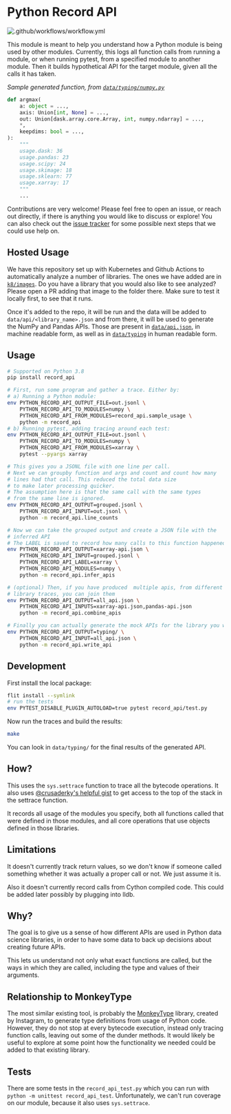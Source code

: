 # Python Record API

![.github/workflows/workflow.yml](https://github.com/data-apis/python-record-api/workflows/.github/workflows/workflow.yml/badge.svg?branch=master)

This module is meant to help you understand how a Python module is being used by other modules. Currently, this logs all function calls from running a module, or when running pytest, from a specified module to another module. Then it builds hypothetical API for the target module, given all the calls it has taken.


*Sample generated function, from [`data/typing/numpy.py`](./data/typing/numpy.py)*

```python
def argmax(
    a: object = ...,
    axis: Union[int, None] = ...,
    out: Union[dask.array.core.Array, int, numpy.ndarray] = ...,
    *,
    keepdims: bool = ...,
):
    """
    usage.dask: 36
    usage.pandas: 23
    usage.scipy: 24
    usage.skimage: 18
    usage.sklearn: 77
    usage.xarray: 17
    """
    ...
```

Contributions are very welcome! Please feel free to open an issue, or reach out directly, if there is anything you would like to discuss or explore! You can also check out the [issue tracker](https://github.com/data-apis/python-record-api/issues) for some possible next steps that we could use help on.

## Hosted Usage

We have this repository set up with Kubernetes and Github Actions to automatically analyze a number of libraries. The ones we have added are in [`k8/images`](./k8/images). Do you have a library that you would also like to see analyzed? Please open a PR adding that image to the folder there. Make sure to test it locally first, to see that it runs.

Once it's added to the repo, it will be run and the data will be added to `data/api/<library_name>.json` and from there, it will be used to generate the NumPy and Pandas APIs. Those are present in [`data/api.json`](./data/api.json), in machine readable form, as well as in [`data/typing`](data/typing) in human readable form.

## Usage

```bash
# Supported on Python 3.8
pip install record_api

# First, run some program and gather a trace. Either by:
# a) Running a Python module:
env PYTHON_RECORD_API_OUTPUT_FILE=out.jsonl \
    PYTHON_RECORD_API_TO_MODULES=numpy \
    PYTHON_RECORD_API_FROM_MODULES=record_api.sample_usage \
    python -m record_api
# b) Running pytest, adding tracing around each test:
env PYTHON_RECORD_API_OUTPUT_FILE=out.jsonl \
    PYTHON_RECORD_API_TO_MODULES=numpy \
    PYTHON_RECORD_API_FROM_MODULES=xarray \
    pytest --pyargs xarray

# This gives you a JSONL file with one line per call.
# Next we can groupby function and args and count and count how many
# lines had that call. This reduced the total data size
# to make later processing quicker.
# The assumption here is that the same call with the same types
# from the same line is ignored.
env PYTHON_RECORD_API_OUTPUT=grouped.jsonl \
    PYTHON_RECORD_API_INPUT=out.jsonl \
    python -m record_api.line_counts

# Now we can take the grouped output and create a JSON file with the
# inferred API
# The LABEL is saved to record how many calls to this function happened from that API
env PYTHON_RECORD_API_OUTPUT=xarray-api.json \
    PYTHON_RECORD_API_INPUT=grouped.jsonl \
    PYTHON_RECORD_API_LABEL=xarray \
    PYTHON_RECORD_API_MODULES=numpy \
    python -m record_api.infer_apis

# (optional) Then, if you have produced  multiple apis, from different
# library traces, you can join them
env PYTHON_RECORD_API_OUTPUT=all_api.json \
    PYTHON_RECORD_API_INPUTS=xarray-api.json,pandas-api.json
    python -m record_api.combine_apis

# Finally you can actually generate the mock APIs for the library you were tracing
env PYTHON_RECORD_API_OUTPUT=typing/ \
    PYTHON_RECORD_API_INPUT=all_api.json \
    python -m record_api.write_api
```


## Development

First install the local package:

```bash
flit install --symlink
# run the tests
env PYTEST_DISABLE_PLUGIN_AUTOLOAD=true pytest record_api/test.py
```

Now run the traces and build the results:

```bash
make
```

You can look in `data/typing/` for the final results of the generated API.

## How?

This uses the `sys.settrace` function to trace all the bytecode operations. It also uses
[@crusaderky's helpful gist](https://gist.github.com/crusaderky/cf0575cfeeee8faa1bb1b3480bc4a87a)
to get access to the top of the stack in the settrace function.

It records all usage of the modules you specify, both all functions called that were defined in those modules, and all core operations that use objects defined in those libraries.

## Limitations

It doesn't currently track return values, so we don't know if someone called something whether it was actually a proper call or not.
We just assume it is.

Also it doesn't currently record calls from Cython compiled code. This could be added later possibly by plugging into lldb.

## Why?

The goal is to give us a sense of how different APIs are used in Python data science libraries, in order to have some data to back up decisions about creating future APIs.

This lets us understand not only what exact functions are called, but the ways in which they are called, including the type and values of their arguments.

## Relationship to MonkeyType

The most similar existing tool, is probably the [MonkeyType](https://github.com/Instagram/MonkeyType) library, created by Instagram, to generate type definitions from usage of Python code. However, they do not stop at every bytecode execution, instead only tracing function calls, leaving out some of the dunder methods. It would likely be useful to explore at some point how the functionality we needed could be added to that existing library.


## Tests

There are some tests in the `record_api_test.py` which you can run with `python -m unittest record_api_test`. Unfortunately, we can't run coverage on our module, because it also uses `sys.settrace`.
